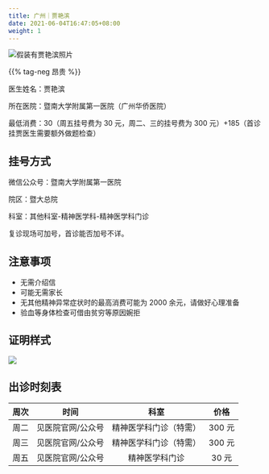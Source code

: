 ```yaml
---
title: 广州｜贾艳滨
date: 2021-06-04T16:47:05+08:00
weight: 1
---
```


![假装有贾艳滨照片](images/doctor/jia-yanbin.png)

{{% tag-neg 昂贵 %}}

医生姓名：贾艳滨

所在医院：暨南大学附属第一医院（广州华侨医院）

最低消费：30（周五挂号费为 30 元，周二、三的挂号费为 300 元）+185（首诊挂贾医生需要额外做题检查）

## 挂号方式

微信公众号：暨南大学附属第一医院

院区：暨大总院

科室：其他科室-精神医学科-精神医学科门诊

复诊现场可加号，首诊能否加号不详。

## 注意事项

- 无需介绍信
- 可能无需家长
- 无其他精神异常症状时的最高消费可能为 2000 余元，请做好心理准备
- 验血等身体检查可借由贫穷等原因婉拒

## 证明样式

![](images/doctor/jia-yanbin-zm.jpg)

## 出诊时刻表

| 周次 |       时间        |          科室          |  价格  |
| :--: | :---------------: | :--------------------: | :----: |
| 周二 | 见医院官网/公众号 | 精神医学科门诊（特需） | 300 元 |
| 周三 | 见医院官网/公众号 | 精神医学科门诊（特需） | 300 元 |
| 周五 | 见医院官网/公众号 |     精神医学科门诊     | 30 元  |

